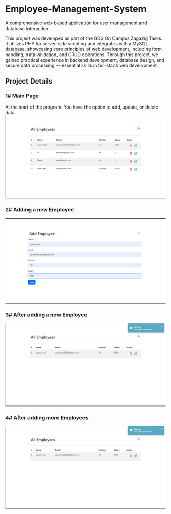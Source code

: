 # Employee-Management-System

A comprehensive web-based application for user management and database interaction.

This project was developed as part of the GDG On Campus Zagazig Tasks. It utilizes PHP for server-side scripting and integrates with a MySQL database, showcasing core principles of web development,
including form handling, data validation, and CRUD operations. Through this project,
we gained practical experience in backend development, database design, and secure data processing — essential skills in full-stack web development.

## Project Details

 ### 1# Main Page
 At the start of the program. You have the option to add, update, or delete data.
 ![Main Page](image/allEmployees.png)

 ### 2# Adding a new Employee
 ![Main Page](image/add.png)
  
 ### 3# After adding a new Employee
 ![Main Page](image/adding.png)

 ### 4# After adding more Employees
  ![Main Page](image/adding.png)

 
